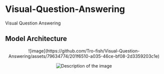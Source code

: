 # Visual-Question-Answering
Visual Question Answering

## Model Architecture
<div align="center">
![image](https://github.com/Tro-fish/Visual-Question-Answering/assets/79634774/201f6510-a035-46ce-bf08-2d3359203c1e)
</div>


<p align="center">
  <img src="[URL_OF_YOUR_IMAGE](https://github.com/Tro-fish/Visual-Question-Answering/assets/79634774/201f6510-a035-46ce-bf08-2d3359203c1e)" alt="Description of the image" />
</p>
